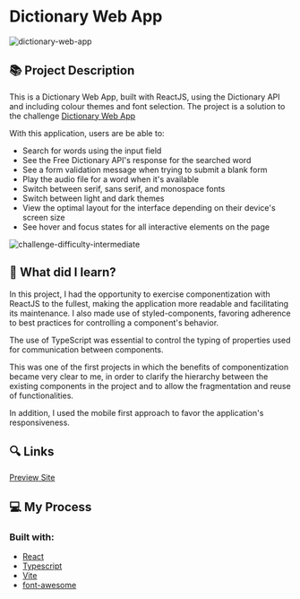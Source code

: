 # Dictionary Web App
![dictionary-web-app](https://github.com/maricastroc/dictionary-web-app/assets/121824373/f3cd2ed3-da01-4fdc-bc88-201854749544)

## 📚 Project Description
This is a Dictionary Web App, built with ReactJS, using the Dictionary API and including colour themes and font selection. The project is a solution to the challenge [Dictionary Web App](https://www.frontendmentor.io/challenges/dictionary-web-app-h5wwnyuKFL)

With this application, users are be able to:
- Search for words using the input field
- See the Free Dictionary API's response for the searched word
- See a form validation message when trying to submit a blank form
- Play the audio file for a word when it's available
- Switch between serif, sans serif, and monospace fonts
- Switch between light and dark themes
- View the optimal layout for the interface depending on their device's screen size
- See hover and focus states for all interactive elements on the page

![challenge-difficulty-intermediate](https://img.shields.io/badge/Difficulty-INTERMEDIATE-f1b604?style=for-the-badge&amp;logo=frontendmentor)

## 📌 What did I learn?

In this project, I had the opportunity to exercise componentization with ReactJS to the fullest, making the application more readable and facilitating its maintenance. I also made use of styled-components, favoring adherence to best practices for controlling a component's behavior.

The use of TypeScript was essential to control the typing of properties used for communication between components.

This was one of the first projects in which the benefits of componentization became very clear to me, in order to clarify the hierarchy between the existing components in the project and to allow the fragmentation and reuse of functionalities.
   
In addition, I used the mobile first approach to favor the application's responsiveness.

## 🔍 Links
[Preview Site](https://maricastroc-dictionary-app.netlify.app/)

## 💻 My Process
### Built with:
- [React](https://reactjs.org/)
- [Typescript](https://www.typescriptlang.org/)
- [Vite](https://vitejs.dev/)
- [font-awesome](https://fontawesome.com/)

